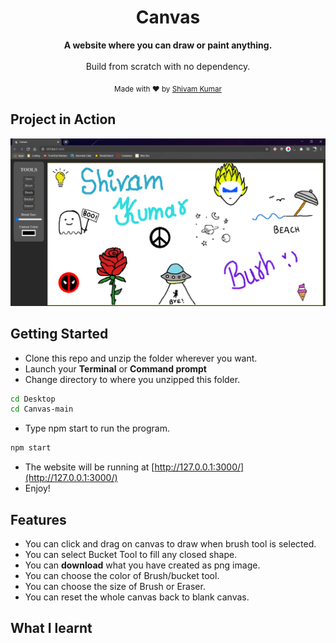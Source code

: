 <div align="center">

<h1>Canvas</h1>

<p>
  <strong>A website where you can draw or paint anything. </strong>
  <br /><br />
  Build from scratch with no dependency.
</p>


<p>
  <sub>Made with ❤︎ by
    <a href="https://github.com/wandering-sage">Shivam Kumar</a>
  </sub>
</p>
</div>


## Project in Action

<img src="images/Capture.PNG">

## Getting Started
- Clone this repo and unzip the folder wherever you want.
- Launch your **Terminal** or **Command prompt**
- Change directory to where you unzipped this folder.
```bash
cd Desktop
cd Canvas-main
```
- Type npm start to run the program.
```bash
npm start
```
- The website will be running at [http://127.0.0.1:3000/](http://127.0.0.1:3000/)
- Enjoy!

## Features
- You can click and drag on canvas to draw when brush tool is selected.
- You can select Bucket Tool to fill any closed shape.
- You can **download** what you have created as png image.
- You can choose the color of Brush/bucket tool.
- You can choose the size of Brush or Eraser.
- You can reset the whole canvas back to blank canvas.

## What I learnt

